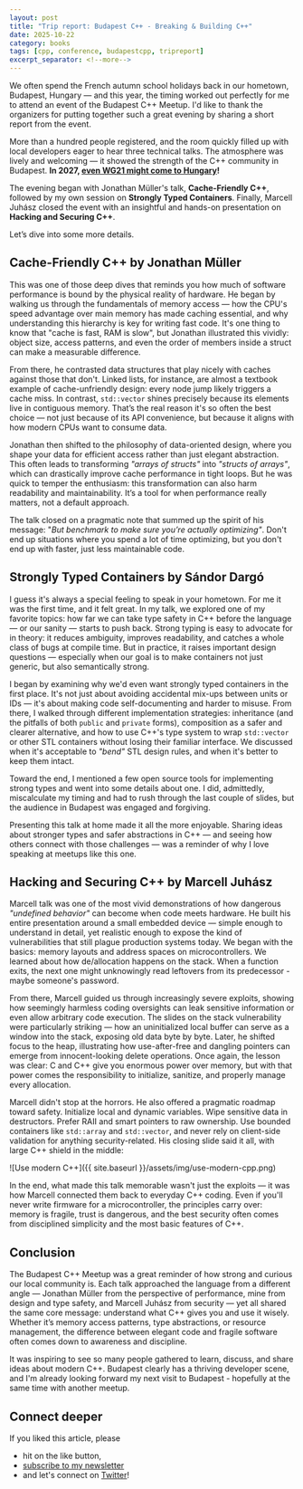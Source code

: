 ```yaml
---
layout: post
title: "Trip report: Budapest C++ - Breaking & Building C++"
date: 2025-10-22
category: books
tags: [cpp, conference, budapestcpp, tripreport]
excerpt_separator: <!--more-->
---
```

We often spend the French autumn school holidays back in our hometown, Budapest, Hungary — and this year, the timing worked out perfectly for me to attend an event of the Budapest C++ Meetup. I'd like to thank the organizers for putting together such a great evening by sharing a short report from the event.

More than a hundred people registered, and the room quickly filled up with local developers eager to hear three technical talks. The atmosphere was lively and welcoming — it showed the strength of the C++ community in Budapest. **In 2027, [even WG21 might come to Hungary](https://isocpp.org/std/meetings-and-participation/upcoming-meetings)!**

The evening began with Jonathan Müller's talk, **Cache-Friendly C++**, followed by my own session on **Strongly Typed Containers**. Finally, Marcell Juhász closed the event with an insightful and hands-on presentation on **Hacking and Securing C++**.

Let’s dive into some more details.

## Cache-Friendly C++ by Jonathan Müller

This was one of those deep dives that reminds you how much of software performance is bound by the physical reality of hardware. He began by walking us through the fundamentals of memory access — how the CPU's speed advantage over main memory has made caching essential, and why understanding this hierarchy is key for writing fast code. It's one thing to know that "cache is fast, RAM is slow", but Jonathan illustrated this vividly: object size, access patterns, and even the order of members inside a struct can make a measurable difference.

From there, he contrasted data structures that play nicely with caches against those that don't. Linked lists, for instance, are almost a textbook example of cache-unfriendly design: every node jump likely triggers a cache miss. In contrast, `std::vector` shines precisely because its elements live in contiguous memory. That’s the real reason it's so often the best choice — not just because of its API convenience, but because it aligns with how modern CPUs want to consume data.

Jonathan then shifted to the philosophy of data-oriented design, where you shape your data for efficient access rather than just elegant abstraction. This often leads to transforming *"arrays of structs"* into *"structs of arrays"*, which can drastically improve cache performance in tight loops. But he was quick to temper the enthusiasm: this transformation can also harm readability and maintainability. It’s a tool for when performance really matters, not a default approach.

The talk closed on a pragmatic note that summed up the spirit of his message: "*But benchmark to make sure you’re actually optimizing"*. Don't end up situations where you spend a lot of time optimizing, but you don't end up with faster, just less maintainable code.

## Strongly Typed Containers by Sándor Dargó

I guess it's always a special feeling to speak in your hometown. For me it was the first time, and it felt great. In my talk, we explored one of my favorite topics: how far we can take type safety in C++ before the language — or our sanity — starts to push back. Strong typing is easy to advocate for in theory: it reduces ambiguity, improves readability, and catches a whole class of bugs at compile time. But in practice, it raises important design questions — especially when our goal is to make containers not just generic, but also semantically strong.

I began by examining why we'd even want strongly typed containers in the first place. It's not just about avoiding accidental mix-ups between units or IDs — it's about making code self-documenting and harder to misuse. From there, I walked through different implementation strategies: inheritance (and the pitfalls of both `public` and `private` forms), composition as a safer and clearer alternative, and how to use C++'s type system to wrap `std::vector` or other STL containers without losing their familiar interface. We discussed when it's acceptable to *"bend"* STL design rules, and when it's better to keep them intact.

Toward the end, I mentioned a few open source tools for implementing strong types and went into some details about one. I did, admittedly, miscalculate my timing and had to rush through the last couple of slides, but the audience in Budapest was engaged and forgiving.

Presenting this talk at home made it all the more enjoyable. Sharing ideas about stronger types and safer abstractions in C++ —  and seeing how others connect with those challenges — was a reminder of why I love speaking at meetups like this one.

## Hacking and Securing C++ by Marcell Juhász

Marcell talk was one of the most vivid demonstrations of how dangerous *"undefined behavior"* can become when code meets hardware. He built his entire presentation around a small embedded device — simple enough to understand in detail, yet realistic enough to expose the kind of vulnerabilities that still plague production systems today. We began with the basics: memory layouts and address spaces on microcontrollers. We learned about how de/allocation happens on the stack. When a function exits, the next one might unknowingly read leftovers from its predecessor - maybe someone's password.

From there, Marcell guided us through increasingly severe exploits, showing how seemingly harmless coding oversights can leak sensitive information or even allow arbitrary code execution. The slides on the stack vulnerability were particularly striking — how an uninitialized local buffer can serve as a window into the stack, exposing old data byte by byte. Later, he shifted focus to the heap, illustrating how use-after-free and dangling pointers can emerge from innocent-looking delete operations. Once again, the lesson was clear: C and C++ give you enormous power over memory, but with that power comes the responsibility to initialize, sanitize, and properly manage every allocation.

Marcell didn't stop at the horrors. He also offered a pragmatic roadmap toward safety. Initialize local and dynamic variables. Wipe sensitive data in destructors. Prefer RAII and smart pointers to raw ownership. Use bounded containers like `std::array` and `std::vector`, and never rely on client-side validation for anything security-related. His closing slide said it all, with large C++ shield in the middle:

![Use modern C++]({{ site.baseurl }}/assets/img/use-modern-cpp.png)

In the end, what made this talk memorable wasn't just the exploits — it was how Marcell connected them back to everyday C++ coding. Even if you'll never write firmware for a microcontroller, the principles carry over: memory is fragile, trust is dangerous, and the best security often comes from disciplined simplicity and the most basic features of C++.

## Conclusion

The Budapest C++ Meetup was a great reminder of how strong and curious our local community is. Each talk approached the language from a different angle — Jonathan Müller from the perspective of performance, mine from design and type safety, and Marcell Juhász from security — yet all shared the same core message: understand what C++ gives you and use it wisely. Whether it’s memory access patterns, type abstractions, or resource management, the difference between elegant code and fragile software often comes down to awareness and discipline.

It was inspiring to see so many people gathered to learn, discuss, and share ideas about modern C++. Budapest clearly has a thriving developer scene, and I'm already looking forward my next visit to Budapest - hopefully at the same time with another meetup.

## Connect deeper

If you liked this article, please 
- hit on the like button,  
- [subscribe to my newsletter](http://eepurl.com/gvcv1j) 
- and let's connect on [Twitter](https://twitter.com/SandorDargo)!
